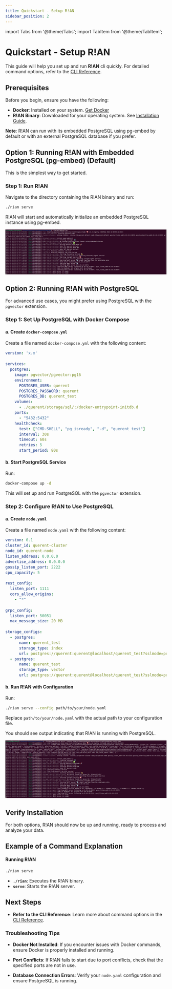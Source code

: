 ```yaml
---
title: Quickstart - Setup R!AN
sidebar_position: 2
---
```


import Tabs from '@theme/Tabs';
import TabItem from '@theme/TabItem';


# Quickstart - Setup R!AN

This guide will help you set up and run **R!AN** cli quickly. For detailed command options, refer to the [CLI Reference](../reference/cli.md).

## Prerequisites

Before you begin, ensure you have the following:

- **Docker**: Installed on your system. [Get Docker](https://docs.docker.com/get-docker/)
- **R!AN Binary**: Downloaded for your operating system. See [Installation Guide](../../get-started/installation.md).

**Note**: R!AN can run with its embedded PostgreSQL using pg-embed by default or with an external PostgreSQL database if you prefer.

## Option 1: Running R!AN with Embedded PostgreSQL (pg-embed) (Default)

This is the simplest way to get started.

### Step 1: Run R!AN

Navigate to the directory containing the R!AN binary and run:

```bash
./rian serve
```

R!AN will start and automatically initialize an embedded PostgreSQL instance using pg-embed.


![R!AN running with Embedded PostgreSQL](../../assets/get-started/rain_startup_pgembed.png)

## Option 2: Running R!AN with PostgreSQL

For advanced use cases, you might prefer using PostgreSQL with the `pgvector` extension.

### Step 1: Set Up PostgreSQL with Docker Compose

#### a. Create `docker-compose.yml`

Create a file named `docker-compose.yml` with the following content:

```yaml
version: 'x.x'

services:
  postgres:
    image: pgvector/pgvector:pg16
    environment:
      POSTGRES_USER: querent
      POSTGRES_PASSWORD: querent
      POSTGRES_DB: querent_test
    volumes:
      - ./querent/storage/sql/:/docker-entrypoint-initdb.d
    ports:
      - "5432:5432"
    healthcheck:
      test: ["CMD-SHELL", "pg_isready", "-d", "querent_test"]
      interval: 30s
      timeout: 60s
      retries: 5
      start_period: 80s
```

#### b. Start PostgreSQL Service

Run:

```bash
docker-compose up -d
```

This will set up and run PostgreSQL with the `pgvector` extension.

### Step 2: Configure R!AN to Use PostgreSQL

#### a. Create `node.yaml`

Create a file named `node.yaml` with the following content:

```yaml
version: 0.1
cluster_id: querent-cluster
node_id: querent-node
listen_address: 0.0.0.0
advertise_address: 0.0.0.0
gossip_listen_port: 2222
cpu_capacity: 5

rest_config:
  listen_port: 1111
  cors_allow_origins:
    - "*"

grpc_config:
  listen_port: 50051
  max_message_size: 20 MB

storage_configs:
  - postgres:
      name: querent_test
      storage_type: index
      url: postgres://querent:querent@localhost/querent_test?sslmode=prefer
  - postgres:
      name: querent_test
      storage_type: vector
      url: postgres://querent:querent@localhost/querent_test?sslmode=prefer
```

#### b. Run R!AN with Configuration

Run:

```bash
./rian serve --config path/to/your/node.yaml
```

Replace `path/to/your/node.yaml` with the actual path to your configuration file.

You should see output indicating that R!AN is running with PostgreSQL.

![R!AN running with PostgreSQL](../../assets/get-started/rian_with_pg.png)

## Verify Installation

For both options, R!AN should now be up and running, ready to process and analyze your data.

## Example of a Command Explanation

#### Running R!AN

```bash
./rian serve
```

- **`./rian`**: Executes the R!AN binary.
- **`serve`**: Starts the R!AN server.

## Next Steps

- **Refer to the CLI Reference**: Learn more about command options in the [CLI Reference](../../reference/cli.md).




### Troubleshooting Tips

- **Docker Not Installed**: If you encounter issues with Docker commands, ensure Docker is properly installed and running.

- **Port Conflicts**: If R!AN fails to start due to port conflicts, check that the specified ports are not in use.

- **Database Connection Errors**: Verify your `node.yaml` configuration and ensure PostgreSQL is running.



